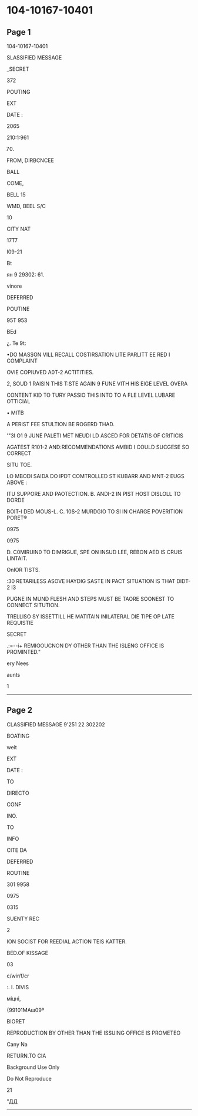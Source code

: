 # 104-10167-10401

## Page 1

104-10167-10401

SLASSIFIED MESSAGE

_SECRET

372

POUTING

EXT

DATE :

2065

210:1:961

70.

FROM, DIRBCNCEE

BALL

COME,

BELL 15

WMD, BEEL S/C

10

CITY NAT

17T7

I09-21

Bt

ян 9 29302: 61.

vinore

DEFERRED

POUTINE

95T 953

BEd

¿. Te 9t:

•DO MASSON VILL RECALL COSTIRSATION LITE PARLITT EE RED I COMPLAINT

OVIE COPIUVED A0T-2 ACTITITIES.

2, SOUD 1 RAISIN THIS T:STE AGAIN 9 FUNE VITH HIS EIGE LEVEL OVERA

CONTENT KID TO TURY PASSIO THIS INTO TO A FLE LEVEL LUBARE OTTICIAL

• MITB

A PERIST FEE STULTION BE ROGERD THAD.

'"3I O1 9 JUNE PALETI MET NEUDI LD ASCED FOR DETATIS OF CRITICIS

AGATEST R101-2 AND:RECOMMENDATIONS AMBID I COULD SUCGESE SO CORRECT

SITU TOE.

LO MBODI SAIDA DO IPDT COMTROLLED ST KUBARR AND MNT-2 EUGS ABOVE :

ITU SUPPORE AND PAOTECTION. B. ANDI-2 IN PIST HOST DISLOLL TO DORDE

BOIT-I DED MOUS-L. C. 10S-2 MURDGIO TO SI IN CHARGE POVERITION PORET®

0975

0975

D. C0MIRUIN0 TO DIMRIGUE, SPE ON INSUD LEE, REBON AED IS CRUIS LINTAIT.

OnIOR TISTS.

:30 RETARILESS ASOVE HAYDIG SASTE IN PACT SITUATION IS THAT DIDT-2 I3

PUGNE IN MUND FLESH AND STEPS MUST BE TAORE SOONEST TO CONNECT SITUTION.

TRELLISO SY ISSETTILL HE MATITAIN INILATERAL DIE TIPE OP LATE REQUISTIE

SECRET

.:=--i+ REMIOOUCNON DY OTHER THAN THE ISLENG OFFICE IS PROMINTED."

ery Nees

aunts

1

---

## Page 2

CLASSIFIED MESSAGE 9'251 22 302202

BOATING

weit

EXT

DATE :

TO

DIRECTO

CONF

INO.

TO

INFO

CITE DA

DEFERRED

ROUTINE

301 9958

0975

0315

SUENTY REC

2

ION SOCIST FOR REEDIAL ACTION TEIS KATTER.

BED.OF KISSAGE

03

c/wir/f/cr

:. I. DIVIS

міцні,

{99101MAш09º

BIORET

REPRODUCTION BY OTHER THAN THE ISSUING OFFICE IS PROMETEO

Cany Na

RETURN.TO CIA

Background Use Only

Do Not Reproduce

21

"ДД

---


